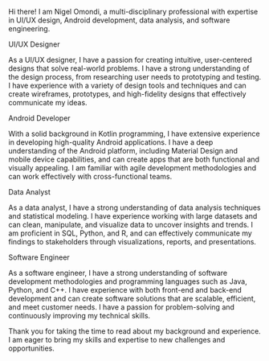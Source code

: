 Hi there! I am Nigel Omondi, a multi-disciplinary professional with expertise in UI/UX design, Android development, data analysis, and software engineering.

UI/UX Designer

As a UI/UX designer, I have a passion for creating intuitive, user-centered designs that solve real-world problems. I have a strong understanding of the design process, from researching user needs to prototyping and testing. I have experience with a variety of design tools and techniques and can create wireframes, prototypes, and high-fidelity designs that effectively communicate my ideas.

Android Developer

With a solid background in Kotlin programming, I have extensive experience in developing high-quality Android applications. I have a deep understanding of the Android platform, including Material Design and mobile device capabilities, and can create apps that are both functional and visually appealing. I am familiar with agile development methodologies and can work effectively with cross-functional teams.

Data Analyst

As a data analyst, I have a strong understanding of data analysis techniques and statistical modeling. I have experience working with large datasets and can clean, manipulate, and visualize data to uncover insights and trends. I am proficient in SQL, Python, and R, and can effectively communicate my findings to stakeholders through visualizations, reports, and presentations.

Software Engineer

As a software engineer, I have a strong understanding of software development methodologies and programming languages such as Java, Python, and C++. I have experience with both front-end and back-end development and can create software solutions that are scalable, efficient, and meet customer needs. I have a passion for problem-solving and continuously improving my technical skills.

Thank you for taking the time to read about my background and experience. I am eager to bring my skills and expertise to new challenges and opportunities.



